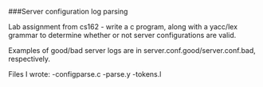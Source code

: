 ###Server configuration log parsing

Lab assignment from cs162 - write a c program, along with a yacc/lex grammar to determine whether or not server configurations are valid.

Examples of good/bad server logs are in server.conf.good/server.conf.bad, respectively.

Files I wrote:
-configparse.c
-parse.y
-tokens.l
